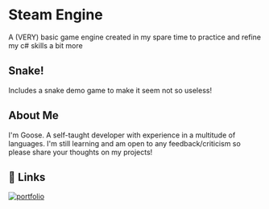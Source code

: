 ﻿
# Steam Engine

A (VERY) basic game engine created in my spare time to practice and refine my c# skills a bit more


## Snake!

Includes a snake demo game to make it seem not so useless!


## About Me
I'm Goose. A self-taught developer with experience in a multitude of languages. I'm still learning and am open to any feedback/criticism so please share your thoughts on my projects!

## 🔗 Links
[![portfolio](https://img.shields.io/badge/GitHub-43Goose-blue?style=for-the-badge&logo=github)](https://github.com/43Goose)

